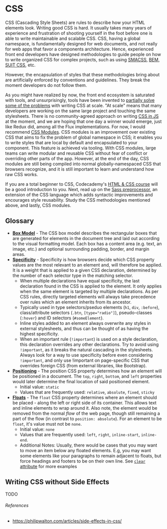 # CSS

CSS (Cascading Style Sheets) are rules to describe how your HTML elements look. Writing good CSS is hard. It usually takes many years of experience and frustration of shooting yourself in the foot before one is able to write maintainable and scalable CSS. CSS, having a global namespace, is fundamentally designed for web documents, and not really for web apps that favor a components architecture. Hence, experienced front end developers have designed methodologies to guide people on how to write organized CSS for complex projects, such as using [SMACSS](https://smacss.com/), [BEM](http://getbem.com/), [SUIT CSS](http://suitcss.github.io/), etc.

However, the encapsulation of styles that these methodologies bring about are artificially enforced by conventions and guidelines. They break the moment developers do not follow them.

As you might have realized by now, the front end ecosystem is saturated with tools, and unsurprisingly, tools have been invented to [partially solve some of the problems](https://speakerdeck.com/vjeux/react-css-in-js) with writing CSS at scale. "At scale" means that many developers are working on the same large project and touching the same stylesheets. There is no community-agreed approach on writing [CSS in JS](https://github.com/MicheleBertoli/css-in-js) at the moment, and we are hoping that one day a winner would emerge, just like Redux did, among all the Flux implementations. For now, I would recommend [CSS Modules](https://github.com/css-modules/css-modules). CSS modules is an improvement over existing CSS that aims to fix the problem of global namespace in CSS; it enables you to write styles that are local by default and encapsulated to your component. This feature is achieved via tooling. With CSS modules, large teams can write modular and reusable CSS without fear of conflict or overriding other parts of the app. However, at the end of the day, CSS modules are still being compiled into normal globally-namespaced CSS that browsers recognize, and it is still important to learn and understand how raw CSS works.

If you are a total beginner to CSS, Codecademy's [HTML & CSS course](https://www.codecademy.com/learn/learn-html-css) will be a good introduction to you. Next, read up on the [Sass preprocessor](http://sass-lang.com/), an extension of the CSS language which adds syntactic improvements and encourages style reusability. Study the CSS methodologies mentioned above, and lastly, CSS modules.

## Glossary

* [**Box Model**](https://developer.mozilla.org/en-US/docs/Web/CSS/CSS_Box_Model/Introduction_to_the_CSS_box_model) - The CSS box model describes the rectangular boxes that are generated for elements in the document tree and laid out according to the visual formatting model. Each box has a content area (e.g. text, an image, etc.) and optional surrounding padding, border, and margin areas.
* [**Specificity**](https://developer.mozilla.org/en-US/docs/Web/CSS/Specificity) - Specificity is how browsers decide which CSS property values are the most relevant to an element and, will therefore be applied. It is a weight that is applied to a given CSS declaration, determined by the number of each selector type in the matching selector.
  * When multiple declarations have equal specificity, the last declaration found in the CSS is applied to the element. It only applies when the same element is targeted by multiple declarations. As per CSS rules, directly targeted elements will always take precedence over rules which an element inherits from its ancestor.
  * Typically used in type selectors/pseduo elements (`h1`, `div`, `:before`), class/attribute selectors (`.btn`, `[type="radio"]`), pseudo-classes (`:hover`) and ID selectors (`#someElement`).
  * Inline styles added to an element always overwrite any styles in external stylesheets, and thus can be thought of as having the highest specificity.
  * When an important rule (`!important`) is used on a style declaration, this declaration overrides any other declarations. Try to avoid using `!important`, as it breaks the natural cascading in the stylesheets. Always look for a way to use specificity before even considering `!important`, and only use !important on page-specific CSS that overrides foreign CSS (from external libraries, like Bootstrap).
* [**Positioning**](https://developer.mozilla.org/en-US/docs/Web/CSS/position) - The position CSS property determines how an element will be positioned in a document. The `top`, `right`, `bottom`, and `left` properties would later determine the final location of said positioned element.
  * Initial value: `static`
  * Values that are frequently used: `relative`, `absolute`, `fixed`, `sticky`
* [**Floats**](https://developer.mozilla.org/en-US/docs/Web/CSS/float) - The `float` CSS property determines where an element should be placed - along the left or right side of its container. This allows text and inline elements to wrap around it. Also note, the element would be removed from the normal _flow_ of the web page, though still remaining a part of the flow (in contrast to `position: absolute`). For an element to be `float`, it's value must not be `none`.
  * Initial value: `none`
  * Values that are frequently used: `left`, `right`, `inline-start`, `inline-end`.
  * Additional Notes: Usually, there would be cases that you may want to move an item below any floated elements. E.g, you may want some elements like your paragraphs to remain adjacent to floats, but force headings and footers to be on their own line. See [`clear` attribute](https://developer.mozilla.org/en-US/docs/Web/CSS/clear) for more examples

## Writing CSS without Side Effects

TODO

###### References

* https://philipwalton.com/articles/side-effects-in-css/
